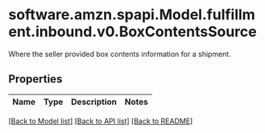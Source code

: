 # software.amzn.spapi.Model.fulfillment.inbound.v0.BoxContentsSource
Where the seller provided box contents information for a shipment.

## Properties

Name | Type | Description | Notes
------------ | ------------- | ------------- | -------------

[[Back to Model list]](../README.md#documentation-for-models) [[Back to API list]](../README.md#documentation-for-api-endpoints) [[Back to README]](../README.md)

